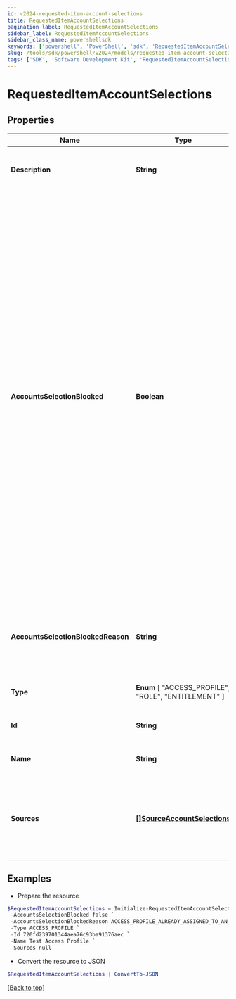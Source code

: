 ```yaml
---
id: v2024-requested-item-account-selections
title: RequestedItemAccountSelections
pagination_label: RequestedItemAccountSelections
sidebar_label: RequestedItemAccountSelections
sidebar_class_name: powershellsdk
keywords: ['powershell', 'PowerShell', 'sdk', 'RequestedItemAccountSelections', 'V2024RequestedItemAccountSelections'] 
slug: /tools/sdk/powershell/v2024/models/requested-item-account-selections
tags: ['SDK', 'Software Development Kit', 'RequestedItemAccountSelections', 'V2024RequestedItemAccountSelections']
---
```



# RequestedItemAccountSelections

## Properties

Name | Type | Description | Notes
------------ | ------------- | ------------- | -------------
**Description** | **String** | The description for this requested item | [optional] 
**AccountsSelectionBlocked** | **Boolean** | This field indicates if account selections are not allowed for this requested item. * If true, this field indicates that account selections will not be available for this item and user combination. In this case, no account selections should be provided in the access request for this item and user combination, irrespective of whether the user has single or multiple accounts on a source. * An example is where a user is requesting an access profile that is already assigned to one of their accounts.  | [optional] [default to $false]
**AccountsSelectionBlockedReason** | **String** | If account selections are not allowed for an item, this field will denote the reason. | [optional] 
**Type** |  **Enum** [  "ACCESS_PROFILE",    "ROLE",    "ENTITLEMENT" ] | The type of the item being requested. | [optional] 
**Id** | **String** | The id of the requested item | [optional] 
**Name** | **String** | The name of the requested item | [optional] 
**Sources** | [**[]SourceAccountSelections**](source-account-selections) | The details for the sources and accounts for the requested item and identity combination | [optional] 

## Examples

- Prepare the resource
```powershell
$RequestedItemAccountSelections = Initialize-RequestedItemAccountSelections  -Description An access profile for the admins `
 -AccountsSelectionBlocked false `
 -AccountsSelectionBlockedReason ACCESS_PROFILE_ALREADY_ASSIGNED_TO_AN_ACCOUNT `
 -Type ACCESS_PROFILE `
 -Id 720fd239701344aea76c93ba91376aec `
 -Name Test Access Profile `
 -Sources null
```

- Convert the resource to JSON
```powershell
$RequestedItemAccountSelections | ConvertTo-JSON
```


[[Back to top]](#) 

